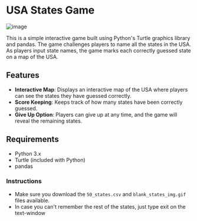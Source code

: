 # USA States Game

![image](https://github.com/user-attachments/assets/4b7d091e-f58d-4822-8c94-5cdbca61ba9f)

This is a simple interactive game built using Python's Turtle graphics library and pandas. The game challenges players to name all the states in the USA. As players input state names, the game marks each correctly guessed state on a map of the USA.

## Features

- **Interactive Map**: Displays an interactive map of the USA where players can see the states they have guessed correctly.
- **Score Keeping**: Keeps track of how many states have been correctly guessed.
- **Give Up Option**: Players can give up at any time, and the game will reveal the remaining states.

## Requirements

- Python 3.x
- Turtle (included with Python)
- pandas

  
### Instructions

- Make sure you download the `50_states.csv` and `blank_states_img.gif` files available.
- In case you can't remember the rest of the states, just type exit on the text-window


